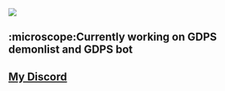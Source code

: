 <img src="https://media.tenor.com/fTTVgygGDh8AAAAC/kitty-cat-sandwich.gif">
<h2>:microscope:Currently working on GDPS demonlist and GDPS bot</h2>
<h2><a href="https://discord.com/users/677771773214982166">My Discord</a></h2>
